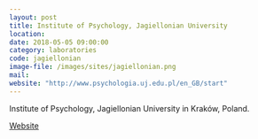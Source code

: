 ```yaml
---
layout: post
title: Institute of Psychology, Jagiellonian University
location:
date: 2018-05-05 09:00:00
category: laboratories
code: jagiellonian
image-file: /images/sites/jagiellonian.png
mail:
website: "http://www.psychologia.uj.edu.pl/en_GB/start"
---
```

Institute of Psychology, Jagiellonian University in Kraków, Poland.

[Website](http://www.psychologia.uj.edu.pl/en_GB/start)
